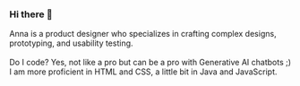 ### Hi there 👋 

Anna is a product designer who specializes in crafting complex designs, prototyping, and usability testing. <br><br>
Do I code? Yes, not like a pro but can be a pro with Generative AI chatbots ;) <br>
I am more proficient in HTML and CSS, a little bit in Java and JavaScript.

<!--
**annadelahsiao/annadelahsiao** is a ✨ _special_ ✨ repository because its `README.md` (this file) appears on your GitHub profile.

Here are some ideas to get you started:

- 🔭 I’m currently working on ...
- 🌱 I’m currently learning ...
- 👯 I’m looking to collaborate on ...
- 🤔 I’m looking for help with ...
- 💬 Ask me about ...
- 📫 How to reach me: ...
- 😄 Pronouns: ...
- ⚡ Fun fact: ...
-->
